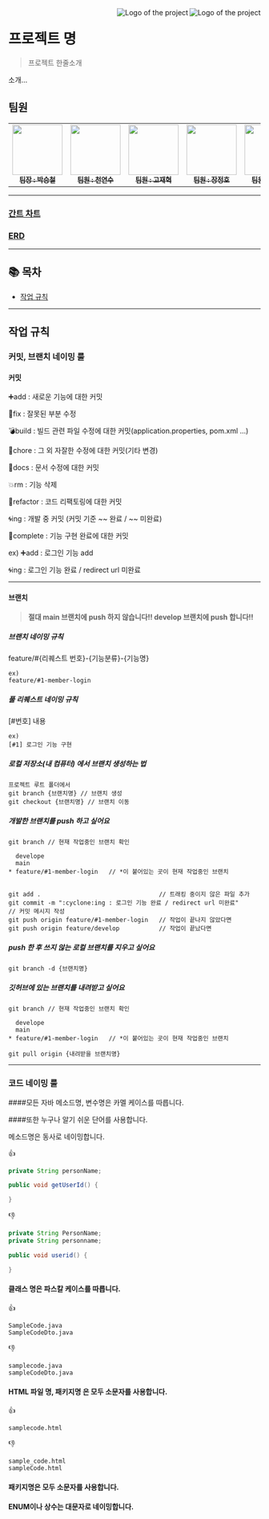 <img src="./images/logo.sample.png" alt="Logo of the project" align="right">
<img src="./images/logo.sample.png" alt="Logo of the project" align="right">

# 프로젝트 명
> 프로젝트 한줄소개

소개...



## 팀원
<table>
  <tbody>
    <tr>
      <td align="center"><a href="https://github.com/CLYZEN"><img src="https://avatars.githubusercontent.com/u/106406602?v=4" width="100px;" alt=""/><br /><sub><b>팀장 : 박승철</b></sub></a><br /></td>
      <td align="center"><a href="https://github.com/cheonyeonsu"><img src="https://avatars.githubusercontent.com/u/130732132?v=4" width="100px;" alt=""/><br /><sub><b>팀원 : 천연수</b></sub></a><br /></td>
      <td align="center"><a href="https://github.com/endendrh222"><img src="https://avatars.githubusercontent.com/u/130732107?v=4" width="100px;" alt=""/><br /><sub><b>팀원 : 고재혁</b></sub></a><br /></td>
      <td align="center"><a href="https://github.com/hanzoeun"><img src="https://avatars.githubusercontent.com/u/130732055?v=4" width="100px;" alt=""/><br /><sub><b>팀원 : 장정호</b></sub></a><br /></td>
      <td align="center"><a href="https://github.com/jyong0000"><img src="https://avatars.githubusercontent.com/u/130732144?v=4" width="100px;" alt=""/><br /><sub><b>팀원 : 허재용</b></sub></a><br /></td>
    </tr>
  </tbody>
</table>
<hr>

### [간트 차트](https://docs.google.com/spreadsheets/d/14Vpw906-2PBuaMtk_2xPcMcmKJ7Zt-6X10sSfAEXYeA/edit#gid=1115838130)
### [ERD](https://www.erdcloud.com/d/AJECkdDa5fRg4ioaw)

<hr>

## 📚 목차

* [작업 규칙](#작업-규칙)

<hr>

## 작업 규칙

### 커밋, 브랜치 네이밍 룰

#### 커밋

:heavy_plus_sign:add : 새로운 기능에 대한 커밋

:wrench:fix : 잘못된 부분 수정

:bomb:build : 빌드 관련 파일 수정에 대한 커밋(application.properties, pom.xml ...)

:pencil:chore : 그 외 자잘한 수정에 대한 커밋(기타 변경)

:bookmark:docs : 문서 수정에 대한 커밋

:boom:rm : 기능 삭제

:ghost:refactor : 코드 리팩토링에 대한 커밋

:cyclone:ing : 개발 중 커밋 (커밋 기준 ~~ 완료 / ~~ 미완료)

:tada:complete : 기능 구현 완료에 대한 커밋

ex)
:heavy_plus_sign:add : 로그인 기능 add

:cyclone:ing : 로그인 기능 완료 / redirect url 미완료
<hr>

#### 브랜치

> <strong>절대 main 브랜치에 push 하지 않습니다!! develop 브랜치에 push 합니다!!</strong>

##### 브랜치 네이밍 규칙
feature/#{리퀘스트 번호}-{기능분류}-{기능명}
```
ex)
feature/#1-member-login
```
##### 풀 리퀘스트 네이밍 규칙
[#번호] 내용
```
ex)
[#1] 로그인 기능 구현
```

##### 로컬 저장소(내 컴퓨터) 에서 브랜치 생성하는 법
```git
프로젝트 루트 폴더에서
git branch {브랜치명} // 브랜치 생성
git checkout {브랜치명} // 브랜치 이동
```
##### 개발한 브랜치를 push 하고 싶어요
```git
git branch // 현재 작업중인 브랜치 확인

  develope
  main
* feature/#1-member-login   // *이 붙어있는 곳이 현재 작업중인 브랜치


git add .                                 // 트래킹 중이지 않은 파일 추가
git commit -m ":cyclone:ing : 로그인 기능 완료 / redirect url 미완료"       // 커밋 메시지 작성
git push origin feature/#1-member-login   // 작업이 끝나지 않았다면
git push origin feature/develop           // 작업이 끝났다면
```
##### push 한 후 쓰지 않는 로컬 브랜치를 지우고 싶어요
```git
git branch -d {브랜치명}
```
##### 깃허브에 있는 브랜치를 내려받고 싶어요
```git
git branch // 현재 작업중인 브랜치 확인

  develope
  main
* feature/#1-member-login   // *이 붙어있는 곳이 현재 작업중인 브랜치

git pull origin {내려받을 브랜치명}
```
<hr>



### 코드 네이밍 룰

####모든 자바 메소드명, 변수명은 카멜 케이스를 따릅니다. 

####또한 누구나 알기 쉬운 단어를 사용합니다.

메소드명은 동사로 네이밍합니다.

:+1:
```java
private String personName; 

public void getUserId() {

}
```

:-1:
```java
private String PersonName;
private String personname; 

public void userid() {

}
```

#### 클래스 명은 파스칼 케이스를 따릅니다.

:+1:
```text
SampleCode.java
SampleCodeDto.java
```

:-1:
```text
samplecode.java
sampleCodeDto.java
```

#### HTML 파일 명, 패키지명 은 모두 소문자를 사용합니다.

:+1:
```text
samplecode.html
```

:-1:
```text
sample_code.html
sampleCode.html
```
#### 패키지명은 모두 소문자를 사용합니다.
#### ENUM이나 상수는 대문자로 네이밍합니다.




